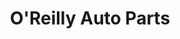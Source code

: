 ---
title: "O'Reilly Auto Parts"
url: /amarillo/oreilly-auto-parts-southwest-45th-avenue/
shop: car parts
---